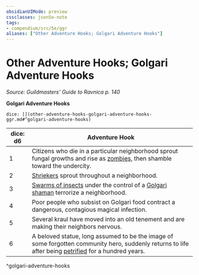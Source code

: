```yaml
---
obsidianUIMode: preview
cssclasses: json5e-note
tags:
- compendium/src/5e/ggr
aliases: ["Other Adventure Hooks; Golgari Adventure Hooks"]
---
```

# Other Adventure Hooks; Golgari Adventure Hooks
*Source: Guildmasters' Guide to Ravnica p. 140* 

**Golgari Adventure Hooks**

`dice: [](other-adventure-hooks-golgari-adventure-hooks-ggr.md#^golgari-adventure-hooks)`

| dice: d6 | Adventure Hook |
|----------|----------------|
| 1 | Citizens who die in a particular neighborhood sprout fungal growths and rise as [zombies](2-Mechanics/CLI/bestiary/undead/zombie.md), then shamble toward the undercity. |
| 2 | [Shriekers](2-Mechanics/CLI/bestiary/plant/shrieker.md) sprout throughout a neighborhood. |
| 3 | [Swarms of insects](2-Mechanics/CLI/bestiary/beast/swarm-of-insects.md) under the control of a [Golgari shaman](2-Mechanics/CLI/bestiary/humanoid/golgari-shaman-ggr.md) terrorize a neighborhood. |
| 4 | Poor people who subsist on Golgari food contract a dangerous, contagious magical infection. |
| 5 | Several kraul have moved into an old tenement and are making their neighbors nervous. |
| 6 | A beloved statue, long assumed to be the image of some forgotten community hero, suddenly returns to life after being [petrified](2-Mechanics/CLI/rules/conditions.md#Petrified) for a hundred years. |
^golgari-adventure-hooks